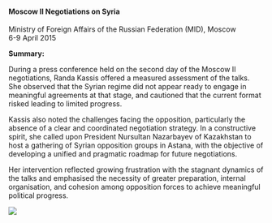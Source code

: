 <h4>Moscow II Negotiations on Syria</h4>

Ministry of Foreign Affairs of the Russian Federation (MID), Moscow<br>
6-9 April 2015
	
<b>Summary:</b>	

During a press conference held on the second day of the Moscow II negotiations, Randa Kassis offered a measured assessment of the talks. She observed that the Syrian regime did not appear ready to engage in meaningful agreements at that stage, and cautioned that the current format risked leading to limited progress.

Kassis also noted the challenges facing the opposition, particularly the absence of a clear and coordinated negotiation strategy. In a constructive spirit, she called upon President Nursultan Nazarbayev of Kazakhstan to host a gathering of Syrian opposition groups in Astana, with the objective of developing a unified and pragmatic roadmap for future negotiations.

Her intervention reflected growing frustration with the stagnant dynamics of the talks and emphasised the necessity of greater preparation, internal organisation, and cohesion among opposition forces to achieve meaningful political progress.

![](122.jpg)
<p></p>
